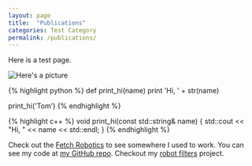 ```yaml
---
layout: page
title:  "Publications"
categories: Test Category
permalink: /publications/
---
```


Here is a test page.

![Here's a picture][nao-picture]

{% highlight python %}
def print_hi(name)
  print 'Hi, ' + str(name)

print_hi('Tom')
{% endhighlight %}

{% highlight c++ %}
void print_hi(const std::string& name)
{
  std::cout << "Hi, " << name << std::endl;
}
{% endhighlight %}

Check out the [Fetch Robotics][fetch] to see somewhere I used to work.
You can see my code at [my GitHub repo][griswaldbrooks-gh].
Checkout my [robot filters][robot-filters-gh] project.

[fetch]:             http://fetchrobotics.com
[griswaldbrooks-gh]: https://github.com/griswaldbrooks
[robot-filters-gh]:  https://github.com/griswaldbrooks/robot_filters
[nao-picture]: {{site.url}}/_images/nao_arm_vector_z_y1.png

